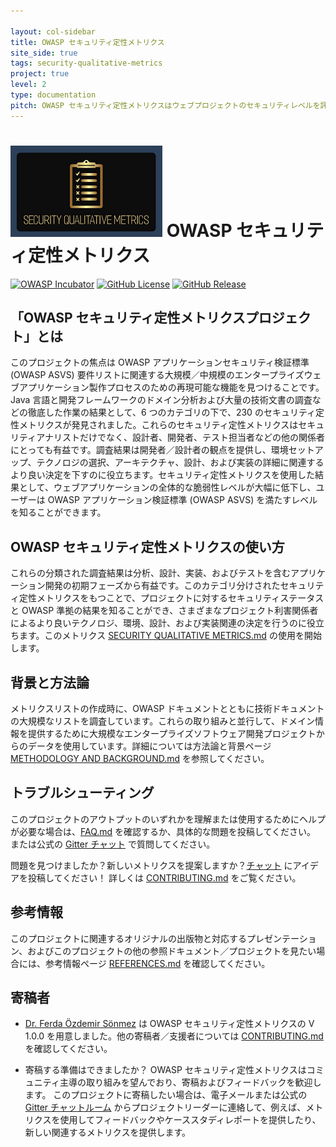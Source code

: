 ```yaml
---

layout: col-sidebar
title: OWASP セキュリティ定性メトリクス
site_side: true
tags: security-qualitative-metrics
project: true
level: 2
type: documentation
pitch: OWASP セキュリティ定性メトリクスはウェブプロジェクトのセキュリティレベルを評価するメトリクスの最も詳細なリストです。OWASP ASVS のカバレッジのレベルを示しています。
---
```


# ![Project Logo](assets/images/logo3_small.png) OWASP セキュリティ定性メトリクス

[![OWASP Incubator](https://img.shields.io/badge/owasp-incubator-blue.svg)](https://owasp.org/projects/)
[![GitHub License](https://img.shields.io/github/license/OWASP/www-project-security-qualitative-metrics)](https://github.com/OWASP/www-project-security-qualitative-metrics/blob/master/LICENSE)
[![GitHub Release](https://img.shields.io/github/v/release/OWASP/www-project-security-qualitative-metrics)](https://github.com/OWASP/www-project-security-qualitative-metrics/releases)

## 「OWASP セキュリティ定性メトリクスプロジェクト」とは
このプロジェクトの焦点は OWASP アプリケーションセキュリティ検証標準 (OWASP ASVS) 要件リストに関連する大規模／中規模のエンタープライズウェブアプリケーション製作プロセスのための再現可能な機能を見つけることです。 Java 言語と開発フレームワークのドメイン分析および大量の技術文書の調査などの徹底した作業の結果として、6 つのカテゴリの下で、230 のセキュリティ定性メトリクスが発見されました。これらのセキュリティ定性メトリクスはセキュリティアナリストだけでなく、設計者、開発者、テスト担当者などの他の関係者にとっても有益です。調査結果は開発者／設計者の観点を提供し、環境セットアップ、テクノロジの選択、アーキテクチャ、設計、および実装の詳細に関連するより良い決定を下すのに役立ちます。セキュリティ定性メトリクスを使用した結果として、ウェブアプリケーションの全体的な脆弱性レベルが大幅に低下し、ユーザーは OWASP アプリケーション検証標準 (OWASP ASVS) を満たすレベルを知ることができます。

## OWASP セキュリティ定性メトリクスの使い方
これらの分類された調査結果は分析、設計、実装、およびテストを含むアプリケーション開発の初期フェーズから有益です。このカテゴリ分けされたセキュリティ定性メトリクスをもつことで、プロジェクトに対するセキュリティステータスと OWASP 準拠の結果を知ることができ、さまざまなプロジェクト利害関係者によるより良いテクノロジ、環境、設計、および実装関連の決定を行うのに役立ちます。このメトリクス [SECURITY QUALITATIVE METRICS.md](./SECURITY-QUALITATIVE-METRICS.md) の使用を開始します。

## 背景と方法論
メトリクスリストの作成時に、OWASP ドキュメントとともに技術ドキュメントの大規模なリストを調査しています。これらの取り組みと並行して、ドメイン情報を提供するために大規模なエンタープライズソフトウェア開発プロジェクトからのデータを使用しています。詳細については方法論と背景ページ [METHODOLOGY AND BACKGROUND.md](./METHODOLOGY-AND-BACKGROUND.md) を参照してください。

## トラブルシューティング
このプロジェクトのアウトプットのいずれかを理解または使用するためにヘルプが必要な場合は、[FAQ.md](FAQ.md) を確認するか、具体的な問題を投稿してください。
または公式の [Gitter チャット](https://gitter.im/owasp-www-project-security-qualitative-metrics/community) で質問してください。

問題を見つけましたか？新しいメトリクスを提案しますか？[チャット](https://gitter.im/owasp-www-project-security-qualitative-metrics/community) にアイデアを投稿してください！
詳しくは [CONTRIBUTING.md](CONTRIBUTING.md) をご覧ください。

## 参考情報
このプロジェクトに関連するオリジナルの出版物と対応するプレゼンテーション、およびこのプロジェクトの他の参照ドキュメント／プロジェクトを見たい場合には、参考情報ページ [REFERENCES.md](REFERENCES.md) を確認してください。

## 寄稿者
- [Dr. Ferda Özdemir Sönmez](https://www.linkedin.com/in/f-ferda-%C3%B6zdemir-s%C3%B6nmez-pmp-msc-phd-92809719/) は OWASP セキュリティ定性メトリクスの V 1.0.0 を用意しました。他の寄稿者／支援者については [CONTRIBUTING.md](CONTRIBUTING.md) を確認してください。

- 寄稿する準備はできましたか？
OWASP セキュリティ定性メトリクスはコミュニティ主導の取り組みを望んでおり、寄稿およびフィードバックを歓迎します。
このプロジェクトに寄稿したい場合は、電子メールまたは公式の [Gitter チャットルーム](https://gitter.im/owasp-www-project-security-qualitative-metrics/community) からプロジェクトリーダーに連絡して、例えば、メトリクスを使用してフィードバックやケーススタディレポートを提供したり、新しい関連するメトリクスを提供します。
